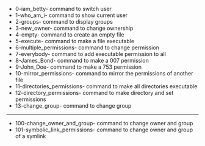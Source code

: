 - 0-iam_betty- command to switch user
- 1-who_am_i- command to show current user 
- 2-groups- command to display groups
- 3-new_owner- command to change ownership
- 4-empty- command to create an empty file
- 5-execute- command to make a file executable
- 6-multiple_permissions- command to change permission  
- 7-everybody- command to add executable permission to all 
- 8-James_Bond- command to make a 007 permission
- 9-John_Doe- command to make a 753 permission
- 10-mirror_permissions- command to mirror the permissions of another file
- 11-directories_permissions- command to make all directories executable
- 12-directory_permissions- command to make directory and set permissions
- 13-change_group- command to change group
---
- 100-change_owner_and_group- command to change owner and group
- 101-symbolic_link_permissions- command to change owner and group of a symlink

